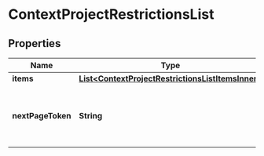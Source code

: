 

# ContextProjectRestrictionsList


## Properties

| Name | Type | Description | Notes |
|------------ | ------------- | ------------- | -------------|
|**items** | [**List&lt;ContextProjectRestrictionsListItemsInner&gt;**](ContextProjectRestrictionsListItemsInner.md) |  |  [optional] |
|**nextPageToken** | **String** | Token that can be used to retrieve next page of results |  [optional] |



